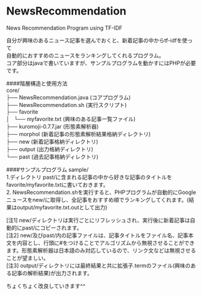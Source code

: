 NewsRecommendation
==================

News Recommendation Program using TF-IDF  
  
自分が興味のあるニュース記事を選んでおくと、新着記事の中からtf-idfを使って  
自動的におすすめのニュースをランキングしてくれるプログラム。  
コア部分はjavaで書いていますが、サンプルプログラムを動かすにはPHPが必要です。  
  
####階層構造と使用方法  
core/  
├── NewsRecommendation.java (コアプログラム)  
├── NewsRecommendation.sh (実行スクリプト)  
├── favorite  
│   └── myfavorite.txt (興味のある記事一覧ファイル)  
├── kuromoji-0.7.7.jar (形態素解析器)  
├── morphol (新着記事の形態素解析結果格納ディレクトリ)  
├── new (新着記事格納ディレクトリ)  
├── output (出力格納ディレクトリ)  
└── past (過去記事格納ディレクトリ)  

####サンプルプログラム sample/  
1.ディレクトリ past/に含まれる記事の中から好きな記事のタイトルを favorite/myfavorite.txtに書いておきます。  
2. NewsRecommendation.shを実行すると、PHPプログラムが自動的にGoogleニュースをnew/に取得し、全記事をおすすめ順でランキングしてくれます。(結果はoutput/myfavorite.txt.outとして出力)  
  
[注1] new/ディレクトリは実行ごとにリフレッシュされ、実行後に新着記事は自動的にpast/にコピーされます。  
[注2] new/及びpast/内の記事ファイルは、記事タイトルをファイル名、記事本文を内容とし、行頭に#をつけることでアルゴリズムから無視させることができます。形態素解析器は日本語のみ対応しているので、リンク文などは無視させることが望ましい。  
[注3] output/ディレクトリには最終結果と共に拡張子.termのファイル(興味のある記事の解析結果)が出力されます。  
  
ちょくちょく改良していきます^^  
 
